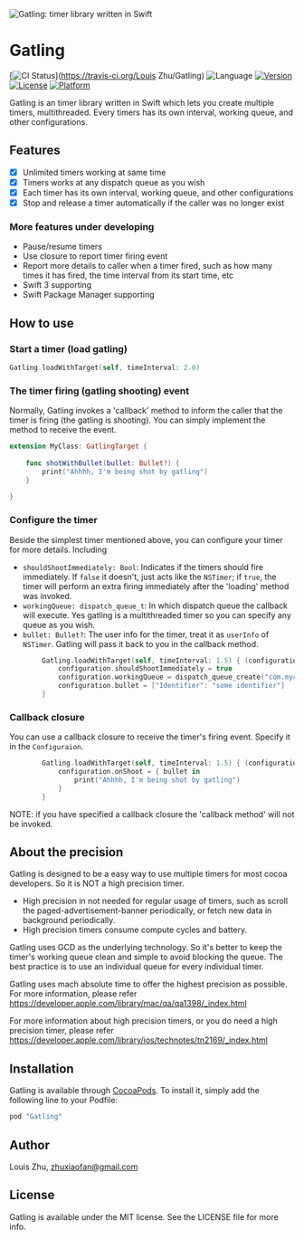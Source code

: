 ![Gatling: timer library written in Swift](https://cloud.githubusercontent.com/assets/423386/16545954/4f516910-416c-11e6-8d29-9058bc3dd58a.jpg)

# Gatling

[![CI Status](https://travis-ci.org/LouisZhu/Gatling.svg)](https://travis-ci.org/Louis Zhu/Gatling)
![Language](https://img.shields.io/badge/language-Swift%202-orange.svg)
[![Version](https://img.shields.io/cocoapods/v/Gatling.svg?style=flat)](http://cocoapods.org/pods/Gatling)
[![License](https://img.shields.io/cocoapods/l/Gatling.svg?style=flat)](http://cocoapods.org/pods/Gatling)
[![Platform](https://img.shields.io/cocoapods/p/Gatling.svg?style=flat)](http://cocoapods.org/pods/Gatling)

Gatling is an timer library written in Swift which lets you create multiple timers, multithreaded. Every timers has its own interval, working queue, and other configurations.

## Features

- [x] Unlimited timers working at same time
- [x] Timers works at any dispatch queue as you wish
- [x] Each timer has its own interval, working queue, and other configurations
- [x] Stop and release a timer automatically if the caller was no longer exist

### More features under developing

- Pause/resume timers
- Use closure to report timer firing event
- Report more details to caller when a timer fired, such as how many times it has fired, the time interval from its start time, etc
- Swift 3 supporting
- Swift Package Manager supporting

## How to use

### Start a timer (load gatling)

```swift
Gatling.loadWithTarget(self, timeInterval: 2.0)
```

### The timer firing (gatling shooting) event

Normally, Gatling invokes a 'callback' method to inform the caller that the timer is firing (the gatling is shooting). You can simply implement the method to receive the event.

```swift
extension MyClass: GatlingTarget {
    
    func shotWithBullet(bullet: Bullet?) {
        print("Ahhhh, I'm being shot by gatling")
    }
    
}
```

### Configure the timer

Beside the simplest timer mentioned above, you can configure your timer for more details. Including

- `shouldShootImmediately: Bool`: Indicates if the timers should fire immediately. If `false` it doesn't, just acts like the `NSTimer`; if `true`, the timer will perform an extra firing immediately after the 'loading' method was invoked.
- `workingQueue: dispatch_queue_t`: In which dispatch queue the callback will execute. Yes gatling is a multithreaded timer so you can specify any queue as you wish.
- `bullet: Bullet?`: The user info for the timer, treat it as `userInfo` of `NSTimer`. Gatling will pass it back to you in the callback method.

```swift
        Gatling.loadWithTarget(self, timeInterval: 1.5) { (configuration) in
            configuration.shouldShootImmediately = true
            configuration.workingQueue = dispatch_queue_create("com.mycompany.queue.working", nil)
            configuration.bullet = ["Identifier": "some identifier"]
        }
```

### Callback closure

You can use a callback closure to receive the timer's firing event. Specify it in the `Configuraion`.

```swift
        Gatling.loadWithTarget(self, timeInterval: 1.5) { (configuration) in
            configuration.onShoot = { bullet in
                print("Ahhhh, I'm being shot by gatling")
            }
        }
```

NOTE: if you have specified a callback closure the 'callback method' will not be invoked.

## About the precision

Gatling is designed to be a easy way to use multiple timers for most cocoa developers. So it is NOT a high precision timer.

- High precision in not needed for regular usage of timers, such as scroll the paged-advertisement-banner periodically, or fetch new data in background periodically.
- High precision timers consume compute cycles and battery.

Gatling uses GCD as the underlying technology. So it's better to keep the timer's working queue clean and simple to avoid blocking the queue. The best practice is to use an individual queue for every individual timer.

Gatling uses mach absolute time to offer the highest precision as possible. For more information, please refer <https://developer.apple.com/library/mac/qa/qa1398/_index.html>

For more information about high precision timers, or you do need a high precision timer, please refer <https://developer.apple.com/library/ios/technotes/tn2169/_index.html>

## Installation

Gatling is available through [CocoaPods](http://cocoapods.org). To install
it, simply add the following line to your Podfile:

```ruby
pod "Gatling"
```

## Author

Louis Zhu, zhuxiaofan@gmail.com

## License

Gatling is available under the MIT license. See the LICENSE file for more info.
